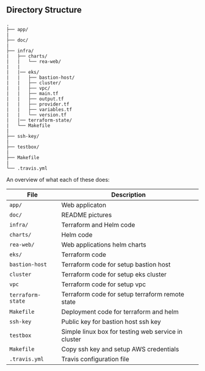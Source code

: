 ## Directory Structure

```
.
├── app/
|
├── doc/
|
├── infra/
|   ├── charts/
|   |   └── rea-web/
|   |    
|   |── eks/
|   |   ├── bastion-host/
|   |   ├── cluster/
|   |   ├── vpc/
|   |   ├── main.tf
|   |   ├── output.tf
|   |   ├── provider.tf
|   |   ├── variables.tf
|   |   └── version.tf
|   |── terraform-state/
|   └── Makefile
|
├── ssh-key/
|   
├── testbox/
|
├── Makefile
|   
└── .travis.yml  
```

An overview of what each of these does:

| File | Description |
| -------- | ----------- |
| `app/` | Web applicaton |
| `doc/` | README pictures |
| `infra/` | Terraform and Helm code |
| `charts/` | Helm code |
| `rea-web/` | Web applications helm charts |
| `eks/` | Terraform code |
| `bastion-host` | Terraform code for setup bastion host |
| `cluster` | Terraform code for setup eks cluster |
| `vpc` | Terraform code for setup vpc |
| `terraform-state` | Terraform code for setup terraform remote state |
| `Makefile` | Deployment code for terraform and helm |
| `ssh-key` | Public key for bastion host ssh key |
| `testbox` | Simple linux box for testing web service in cluster |
| `Makefile` | Copy ssh key and setup AWS credentials |
| `.travis.yml` | Travis configuration file |